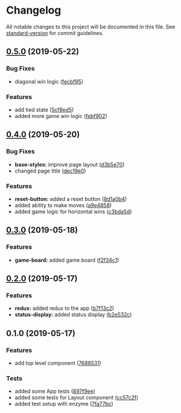 # Changelog

All notable changes to this project will be documented in this file. See [standard-version](https://github.com/conventional-changelog/standard-version) for commit guidelines.

## [0.5.0](https://github.com/jnmorse/react-connect-four/compare/v0.4.0...v0.5.0) (2019-05-22)


### Bug Fixes

* diagonal win logic ([fecbf95](https://github.com/jnmorse/react-connect-four/commit/fecbf95))


### Features

* add tied state ([5cf8ed5](https://github.com/jnmorse/react-connect-four/commit/5cf8ed5))
* added more game win logic ([febf902](https://github.com/jnmorse/react-connect-four/commit/febf902))



## [0.4.0](https://github.com/jnmorse/react-connect-four/compare/v0.3.0...v0.4.0) (2019-05-20)


### Bug Fixes

* **base-styles:** improve page layout ([d3b5e70](https://github.com/jnmorse/react-connect-four/commit/d3b5e70))
* changed page title ([dec19e0](https://github.com/jnmorse/react-connect-four/commit/dec19e0))


### Features

* **reset-button:** added a reset button ([8d1a0b4](https://github.com/jnmorse/react-connect-four/commit/8d1a0b4))
* added ability to make moves ([a9e4858](https://github.com/jnmorse/react-connect-four/commit/a9e4858))
* added game logic for horizontal wins ([c3bda5d](https://github.com/jnmorse/react-connect-four/commit/c3bda5d))



## [0.3.0](https://github.com/jnmorse/react-connect-four/compare/v0.2.0...v0.3.0) (2019-05-18)


### Features

* **game-board:** added game board ([f2f34c1](https://github.com/jnmorse/react-connect-four/commit/f2f34c1))



## [0.2.0](https://github.com/jnmorse/react-connect-four/compare/v0.1.0...v0.2.0) (2019-05-17)


### Features

* **redux:** added redux to the app ([b7f13c2](https://github.com/jnmorse/react-connect-four/commit/b7f13c2))
* **status-display:** added status display ([b2e532c](https://github.com/jnmorse/react-connect-four/commit/b2e532c))



## 0.1.0 (2019-05-17)


### Features

* add top level component ([7688531](https://github.com/jnmorse/react-connect-four/commit/7688531))


### Tests

* added some App tests ([897f9ee](https://github.com/jnmorse/react-connect-four/commit/897f9ee))
* added some tests for Layout component ([cc57c2f](https://github.com/jnmorse/react-connect-four/commit/cc57c2f))
* added test setup with enzyme ([7fa77bc](https://github.com/jnmorse/react-connect-four/commit/7fa77bc))
